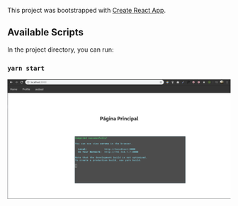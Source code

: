 This project was bootstrapped with [Create React App](https://github.com/facebook/create-react-app).

## Available Scripts

In the project directory, you can run:

### `yarn start`

![Image info](printscren.png)
